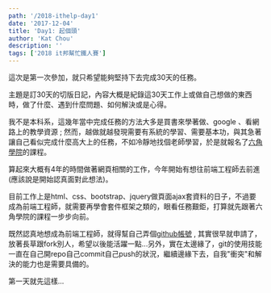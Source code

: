 ```yaml
---
path: '/2018-ithelp-day1'
date: '2017-12-04'
title: 'Day1: 起個頭'
author: 'Kat Chou'
description: ''
tags: ['2018 it邦幫忙鐵人賽']
---
```


這次是第一次參加，就只希望能夠堅持下去完成30天的任務。

主題是訂30天的切版日記，內容大概是紀錄這30天工作上或做自己想做的東西時，做了什麼、遇到什麼問題、如何解決或是心得。

我不是本科系，這幾年當中完成任務的方法大多是買書來學著做、google 、看網路上的教學資源 ; 然而，越做就越發現需要有系統的學習、需要基本功，與其急著讓自己看似完成什麼高大上的任務，不如冷靜地找個老師學習，於是就報名了[六角學院](https://www.hexschool.com/)的課程。

算起來大概有4年的時間做著網頁相關的工作，今年開始有想往前端工程師去前進(應該說是開始認真面對此想法)。

目前工作上是html、css、bootstrap、jquery做頁面ajax套資料的日子，不過要成為前端工程師，就需要再學會套件框架之類的，眼看任務艱鉅，打算就先跟著六角學院的課程一步步向前。

既然認真地想成為前端工程師，就得幫自己弄個[github帳號](https://github.com/YuningChou) , 其實很早就申請了，放著長草跟fork別人，希望以後能活躍一點...另外，實在太邊緣了，git的使用技能一直在自己開repo自己commit自己push的狀況，繼續邊緣下去，自我"衝突"和解決的能力也是需要具備的。


第一天就先這樣...

